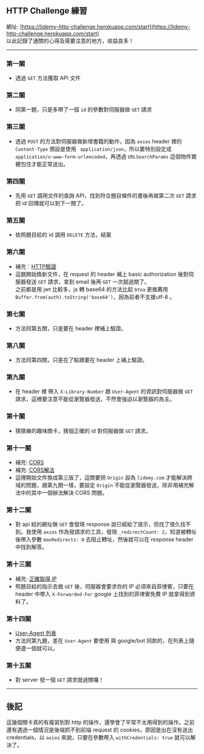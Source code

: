 ## HTTP Challenge 練習
網址: [https://lidemy-http-challenge.herokuapp.com/start](https://lidemy-http-challenge.herokuapp.com/start)  
以此記錄了通關的心得及需要注意的地方，收益良多！

---

### 第一關
- 透過 `GET` 方法獲取 API 文件

### 第二關
- 同第一題，只是多帶了一個 `id` 的參數對伺服器做 `GET` 請求

### 第三關
- 透過 `POST` 的方法對伺服器做新增書籍的動作，因為 `axios` header 裡的 `Content-Type` 預設是使用 ` application/json`，所以要特別設定成 `application/x-www-form-urlencoded`，再透過 `URLSearchParams` 這個物件實體包住才能正常送出。

### 第四關
- 先用 `GET` 調用文件的查詢 API，找到符合題目條件的書後再做第二次 `GET` 請求把 id 回傳就可以到下一關了。

### 第五關
- 依照題目給的 id 調用 `DELETE` 方法，結案

### 第六關
- 補充：[HTTP驗證](https://carsonwah.github.io/http-authentication.html)
- 這題開始換新文件，在 request 的 header 補上 basic authorization 後對伺服器發送 `GET` 請求，拿到 email 後再 `GET` 一次就過關了。  
之前都是用 jwt 比較多，js 轉 base64 的方法比起 `btoa` 更推薦用 `Buffer.from(auth).toString('base64')`，因為前者不支援utf-8 。

### 第七關
- 方法同第五關，只是要在 header 裡補上驗證。

### 第八關
- 方法同第四關，只差在了點跟要在 header 上補上驗證。

### 第九關
- 在 header 裡 帶入 `X-Library-Number` 跟 `User-Agent` 的資訊對伺服器做 `GET` 請求，這裡要注意不能從瀏覽器發送，不然會強迫以瀏覽器的為主。

### 第十關
- 猜猜樂的趣味關卡，猜個正確的 id 對伺服器做 `GET` 請求。

### 第十一關
- 補充: [CORS](https://shubo.io/what-is-cors/)
- 補充: [CORS解法](https://github.com/aszx87410/blog/issues/69)
- 這裡開始文件換成第三版了，這關要把 `Origin` 設為 `lidemy.com` 才能解決跨域的問題，跟第九關一樣，要設定 `Origin` 不能從瀏覽器發送，除非用補充解法中的其中一個辦法解決 CORS 問題。

### 第十二關
- 對 api 給的網址做 `GET` 會發現 response 說已經給了提示，但找了很久找不到。我使用 `axios` 作為發請求的工具，發現 `_redirectCount: 2`，知道被轉址後帶入參數 `maxRedirects: 0` 去阻止轉址，然後就可以在 response header 中找到解答。

### 第十三關
- 補充: [正確取得 IP](https://devco.re/blog/2014/06/19/client-ip-detection/)
- 照題目給的指示去做 `GET` 後，伺服器會要求你的 IP 必須來自菲律賓，只要在 header 中帶入 `X-Forwarded-For` google 上找到的菲律賓免費 IP 就拿得到資料了。

### 第十四關
- [User-Agent 列表](https://perishablepress.com/list-all-user-agents-top-search-engines)
- 方法同第九題，差在 `User-Agent` 要使用 與 google/bot 同款的，在列表上隨便選一個就可以。

### 第十五關

- 對 server 發一個 `GET` 請求就過關囉！

---

## 後記
這幾個關卡真的有複習到對 http 的操作，還學會了平常不太用得到的操作。之前還有遇過一個情況是後端抓不到前端 request 的 cookies，原因是出在沒有送出 credentials，以 `axios` 來說，只要在參數帶入 `withCredentials: true` 就可以解決了。

